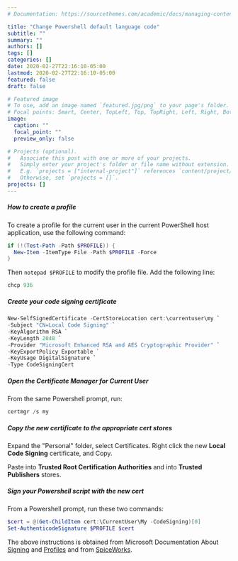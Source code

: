 ```yaml
---
# Documentation: https://sourcethemes.com/academic/docs/managing-content/

title: "Change Powershell default language code"
subtitle: ""
summary: ""
authors: []
tags: []
categories: []
date: 2020-02-27T22:16:10-05:00
lastmod: 2020-02-27T22:16:10-05:00
featured: false
draft: false

# Featured image
# To use, add an image named `featured.jpg/png` to your page's folder.
# Focal points: Smart, Center, TopLeft, Top, TopRight, Left, Right, BottomLeft, Bottom, BottomRight.
image:
  caption: ""
  focal_point: ""
  preview_only: false

# Projects (optional).
#   Associate this post with one or more of your projects.
#   Simply enter your project's folder or file name without extension.
#   E.g. `projects = ["internal-project"]` references `content/project/deep-learning/index.md`.
#   Otherwise, set `projects = []`.
projects: []
---
```

##### How to create a profile

To create a profile for the current user in the current PowerShell host application, use the following command:

``` powershell
if (!(Test-Path -Path $PROFILE)) {
  New-Item -ItemType File -Path $PROFILE -Force
}
```

Then `notepad $PROFILE` to modify the profile file. Add the following line:

``` powershell
chcp 936
```

##### Create your code signing certificate

``` powershell
New-SelfSignedCertificate -CertStoreLocation cert:\currentuser\my `
-Subject "CN=Local Code Signing" `
-KeyAlgorithm RSA `
-KeyLength 2048 `
-Provider "Microsoft Enhanced RSA and AES Cryptographic Provider" `
-KeyExportPolicy Exportable `
-KeyUsage DigitalSignature `
-Type CodeSigningCert
```

##### Open the Certificate Manager for Current User

From the same Powershell prompt, run:

``` powershell
certmgr /s my
```

##### Copy the new certificate to the appropriate cert stores

Expand the "Personal" folder, select Certificates. Right click the new **Local Code Signing** certificate, and Copy.

Paste into **Trusted Root Certification Authorities** and into **Trusted Publishers** stores.

##### Sign your Powershell script with the new cert

From a Powershell prompt, run these two commands:

``` powershell
$cert = @(Get-ChildItem cert:\CurrentUser\My -CodeSigning)[0]
Set-AuthenticodeSignature $PROFILE $cert
```

The above instructions is obtained from Microsoft Documentation About [Signing](https://docs.microsoft.com/en-us/powershell/module/microsoft.powershell.core/about/about_signing?view=powershell-7) and [Profiles](https://docs.microsoft.com/en-us/powershell/module/microsoft.powershell.core/about/about_profiles?view=powershell-7) and from [SpiceWorks](https://community.spiceworks.com/how_to/153255-windows-10-signing-a-powershell-script-with-a-self-signed-certificate).
